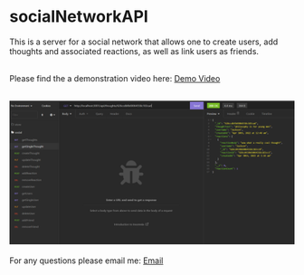 # socialNetworkAPI

This is a server for a social network that allows one to create users, add thoughts and associated reactions, as well as link users as friends.<br><br>

Please find the a demonstration video here: <a href="https://watch.screencastify.com/v/rfE7vZVx48oKgWLEmmQ7">Demo Video</a><br><br>

<img src="./Main/images/Capture.PNG"/><br><br>
For any questions please email me: <a href="mailto:nialvo@protonmail.com">Email</a>